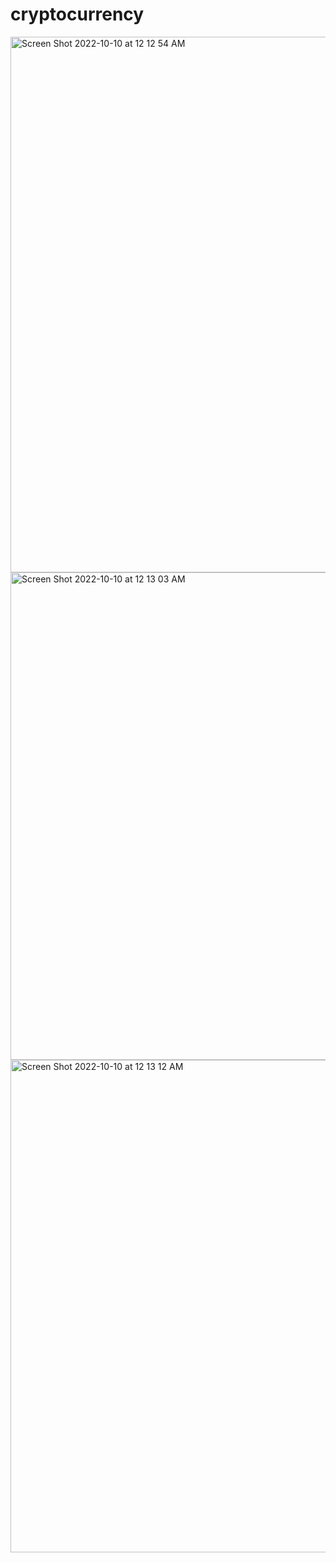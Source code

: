 # cryptocurrency

<img width="857" alt="Screen Shot 2022-10-10 at 12 12 54 AM" src="https://user-images.githubusercontent.com/15044088/194815440-5e7377c7-6567-43f7-bec9-a27d30ef6cf1.png">

<img width="780" alt="Screen Shot 2022-10-10 at 12 13 03 AM" src="https://user-images.githubusercontent.com/15044088/194815459-33dfb90e-ab23-41bd-a954-120107eb876d.png">

<img width="788" alt="Screen Shot 2022-10-10 at 12 13 12 AM" src="https://user-images.githubusercontent.com/15044088/194815469-ed9c807e-0151-4069-8b83-ad7cbee4b980.png">
